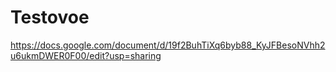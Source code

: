 # Testovoe
https://docs.google.com/document/d/19f2BuhTiXq6byb88_KyJFBesoNVhh2u6ukmDWER0F00/edit?usp=sharing
